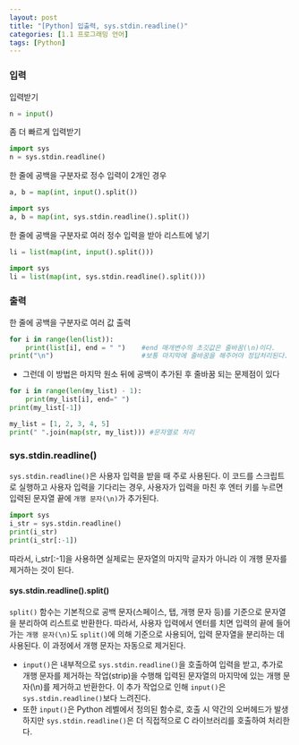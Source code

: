 ```yaml
---
layout: post
title: "[Python] 입출력, sys.stdin.readline()"
categories: [1.1 프로그래밍 언어]
tags: [Python]
---
```


### 입력

입력받기

```python
n = input()
```

좀 더 빠르게 입력받기

```python
import sys
n = sys.stdin.readline()
```

한 줄에 공백을 구분자로 정수 입력이 2개인 경우

```python
a, b = map(int, input().split())

import sys
a, b = map(int, sys.stdin.readline().split())
```

한 줄에 공백을 구분자로 여러 정수 입력을 받아 리스트에 넣기

```python
li = list(map(int, input().split()))

import sys
li = list(map(int, sys.stdin.readline().split()))
```

### 출력

한 줄에 공백을 구분자로 여러 값 출력

```python
for i in range(len(list)):
    print(list[i], end = " ")    #end 매개변수의 초깃값은 줄바꿈(\n)이다.
print("\n")                      #보통 마지막에 줄바꿈을 해주어야 정답처리된다.
```

- 그런데 이 방법은 마지막 원소 뒤에 공백이 추가된 후 줄바꿈 되는 문제점이 있다

```python
for i in range(len(my_list) - 1):
    print(my_list[i], end=" ")
print(my_list[-1])
```

```python
my_list = [1, 2, 3, 4, 5]
print(" ".join(map(str, my_list))) #문자열로 처리
```

### sys.stdin.readline()

`sys.stdin.readline()`은 사용자 입력을 받을 때 주로 사용된다. 이 코드를 스크립트로 실행하고 사용자 입력을 기다리는 경우, 사용자가 입력을 마친 후 엔터 키를 누르면 입력된 문자열 끝에 `개행 문자(\n)`가 추가된다.

```python
import sys
i_str = sys.stdin.readline()
print(i_str)
print(i_str[:-1])
```

따라서, i_str[:-1]을 사용하면 실제로는 문자열의 마지막 글자가 아니라 이 개행 문자를 제거하는 것이 된다.

#### sys.stdin.readline().split()

`split()` 함수는 기본적으로 공백 문자(스페이스, 탭, 개행 문자 등)를 기준으로 문자열을 분리하여 리스트로 반환한다. 따라서, 사용자 입력에서 엔터를 치면 입력의 끝에 들어가는 `개행 문자(\n)`도 `split()`에 의해 기준으로 사용되어, 입력 문자열을 분리하는 데 사용된다. 이 과정에서 개행 문자는 자동으로 제거된다.

- `input()`은 내부적으로 `sys.stdin.readline()`을 호출하여 입력을 받고, 추가로 개행 문자를 제거하는 작업(strip)을 수행해 입력된 문자열의 마지막에 있는 개행 문자(\n)를 제거하고 반환한다. 이 추가 작업으로 인해 `input()`은 `sys.stdin.readline()`보다 느려진다.
- 또한 `input()`은 Python 레벨에서 정의된 함수로, 호출 시 약간의 오버헤드가 발생하지만 `sys.stdin.readline()`은 더 직접적으로 C 라이브러리를 호출하여 처리한다.
